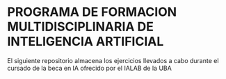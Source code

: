#   PROGRAMA DE FORMACION MULTIDISCIPLINARIA DE INTELIGENCIA ARTIFICIAL

El siguiente repositorio almacena los ejercicios llevados a cabo durante el cursado de la beca en IA ofrecido por el IALAB de la UBA 
